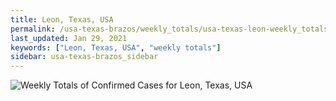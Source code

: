 ```yaml
---
title: Leon, Texas, USA
permalink: /usa-texas-brazos/weekly_totals/usa-texas-leon-weekly_totals.html
last_updated: Jan 29, 2021
keywords: ["Leon, Texas, USA", "weekly totals"]
sidebar: usa-texas-brazos_sidebar
---
```


![Weekly Totals of Confirmed Cases for Leon, Texas, USA](/covid_tracker/images/graphs/usa-texas-leon-weekly_totals_graph.png)
